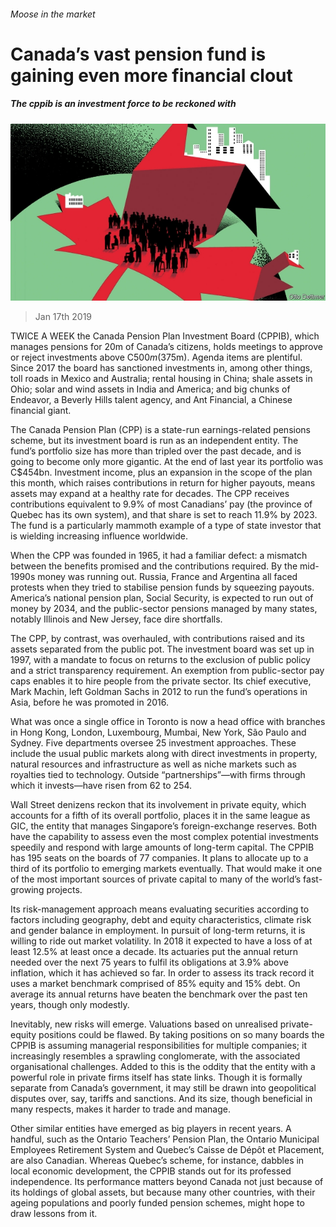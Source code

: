 ###### Moose in the market

# Canada’s vast pension fund is gaining even more financial clout 

##### The cppib is an investment force to be reckoned with 

![image](images/20190119_FND003_0.jpg) 

> Jan 17th 2019 

 

TWICE A WEEK the Canada Pension Plan Investment Board (CPPIB), which manages pensions for 20m of Canada’s citizens, holds meetings to approve or reject investments above C$500m ($375m). Agenda items are plentiful. Since 2017 the board has sanctioned investments in, among other things, toll roads in Mexico and Australia; rental housing in China; shale assets in Ohio; solar and wind assets in India and America; and big chunks of Endeavor, a Beverly Hills talent agency, and Ant Financial, a Chinese financial giant. 

The Canada Pension Plan (CPP) is a state-run earnings-related pensions scheme, but its investment board is run as an independent entity. The fund’s portfolio size has more than tripled over the past decade, and is going to become only more gigantic. At the end of last year its portfolio was C$454bn. Investment income, plus an expansion in the scope of the plan this month, which raises contributions in return for higher payouts, means assets may expand at a healthy rate for decades. The CPP receives contributions equivalent to 9.9% of most Canadians’ pay (the province of Quebec has its own system), and that share is set to reach 11.9% by 2023. The fund is a particularly mammoth example of a type of state investor that is wielding increasing influence worldwide. 

When the CPP was founded in 1965, it had a familiar defect: a mismatch between the benefits promised and the contributions required. By the mid-1990s money was running out. Russia, France and Argentina all faced protests when they tried to stabilise pension funds by squeezing payouts. America’s national pension plan, Social Security, is expected to run out of money by 2034, and the public-sector pensions managed by many states, notably Illinois and New Jersey, face dire shortfalls. 

The CPP, by contrast, was overhauled, with contributions raised and its assets separated from the public pot. The investment board was set up in 1997, with a mandate to focus on returns to the exclusion of public policy and a strict transparency requirement. An exemption from public-sector pay caps enables it to hire people from the private sector. Its chief executive, Mark Machin, left Goldman Sachs in 2012 to run the fund’s operations in Asia, before he was promoted in 2016. 

What was once a single office in Toronto is now a head office with branches in Hong Kong, London, Luxembourg, Mumbai, New York, São Paulo and Sydney. Five departments oversee 25 investment approaches. These include the usual public markets along with direct investments in property, natural resources and infrastructure as well as niche markets such as royalties tied to technology. Outside “partnerships”—with firms through which it invests—have risen from 62 to 254. 

Wall Street denizens reckon that its involvement in private equity, which accounts for a fifth of its overall portfolio, places it in the same league as GIC, the entity that manages Singapore’s foreign-exchange reserves. Both have the capability to assess even the most complex potential investments speedily and respond with large amounts of long-term capital. The CPPIB has 195 seats on the boards of 77 companies. It plans to allocate up to a third of its portfolio to emerging markets eventually. That would make it one of the most important sources of private capital to many of the world’s fast-growing projects. 

Its risk-management approach means evaluating securities according to factors including geography, debt and equity characteristics, climate risk and gender balance in employment. In pursuit of long-term returns, it is willing to ride out market volatility. In 2018 it expected to have a loss of at least 12.5% at least once a decade. Its actuaries put the annual return needed over the next 75 years to fulfil its obligations at 3.9% above inflation, which it has achieved so far. In order to assess its track record it uses a market benchmark comprised of 85% equity and 15% debt. On average its annual returns have beaten the benchmark over the past ten years, though only modestly. 

Inevitably, new risks will emerge. Valuations based on unrealised private-equity positions could be flawed. By taking positions on so many boards the CPPIB is assuming managerial responsibilities for multiple companies; it increasingly resembles a sprawling conglomerate, with the associated organisational challenges. Added to this is the oddity that the entity with a powerful role in private firms itself has state links. Though it is formally separate from Canada’s government, it may still be drawn into geopolitical disputes over, say, tariffs and sanctions. And its size, though beneficial in many respects, makes it harder to trade and manage. 

Other similar entities have emerged as big players in recent years. A handful, such as the Ontario Teachers’ Pension Plan, the Ontario Municipal Employees Retirement System and Quebec’s Caisse de Dépôt et Placement, are also Canadian. Whereas Quebec’s scheme, for instance, dabbles in local economic development, the CPPIB stands out for its professed independence. Its performance matters beyond Canada not just because of its holdings of global assets, but because many other countries, with their ageing populations and poorly funded pension schemes, might hope to draw lessons from it. 

